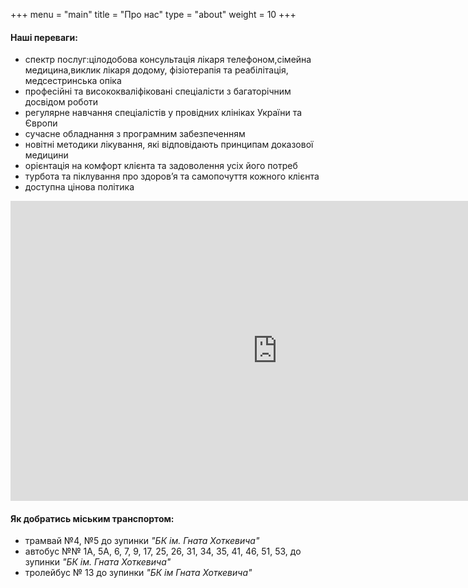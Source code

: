 +++
menu = "main"
title = "Про нас"
type = "about"
weight = 10
+++
#### Hаші переваги:
- спектр послуг:цілодобова консультація лікаря телефоном,сімейна медицина,виклик лікаря додому, фізіотерапія та реабілітація, медсестринська опіка 
- професійні та висококваліфіковані спеціалісти з багаторічним досвідом роботи
- регулярне навчання спеціалістів у провідних клініках України та Європи
- сучасне обладнання з програмним забезпеченням
- новітні методики лікування, які відповідають принципам доказової медицини
- орієнтація на комфорт клієнта та задоволення усіх його потреб
- турбота та піклування про здоров’я та самопочуття кожного клієнта
- доступна цінова політика


<iframe width="854" height="480" src="https://www.youtube.com/embed/6BDKVrv2g3o?start=90" frameborder="0" allow="autoplay; encrypted-media" allowfullscreen></iframe>

#### Як добратись міським транспортом:

- трамвай №4, №5 до зупинки *"БК ім. Гната Хоткевича"*
- автобус №№ 1А, 5А, 6, 7, 9, 17, 25, 26, 31, 34, 35, 41, 46, 51, 53, до зупинки *"БК ім. Гната Хоткевича"*
- тролейбус № 13 до зупинки *"БК ім Гната Хоткевича"*
